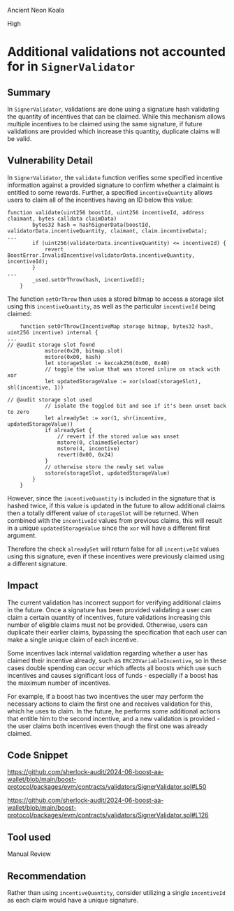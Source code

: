 Ancient Neon Koala

High

# Additional validations not accounted for in `SignerValidator`

## Summary
In `SignerValidator`, validations are done using a signature hash validating the quantity of incentives that can be claimed. While this mechanism allows multiple incentives to be claimed using the same signature, if future validations are provided which increase this quantity, duplicate claims will be valid.

## Vulnerability Detail
In `SignerValidator`, the `validate` function verifies some specified incentive information against a provided signature to confirm whether a claimaint is entitled to some rewards. Further, a specified `incentiveQuantity` allows users to claim all of the incentives having an ID below this value:

```solidity
function validate(uint256 boostId, uint256 incentiveId, address claimant, bytes calldata claimData)
        bytes32 hash = hashSignerData(boostId, validatorData.incentiveQuantity, claimant, claim.incentiveData);
...
        if (uint256(validatorData.incentiveQuantity) <= incentiveId) {
            revert BoostError.InvalidIncentive(validatorData.incentiveQuantity, incentiveId);
        }
...
        _used.setOrThrow(hash, incentiveId);
    }
```

The function `setOrThrow` then uses a stored bitmap to access a storage slot using this `incentiveQuantity`, as well as the particular `incentiveId` being claimed:

```solidity
    function setOrThrow(IncentiveMap storage bitmap, bytes32 hash, uint256 incentive) internal {
...
// @audit storage slot found
            mstore(0x20, bitmap.slot)
            mstore(0x00, hash)
            let storageSlot := keccak256(0x00, 0x40)
            // toggle the value that was stored inline on stack with xor
            let updatedStorageValue := xor(sload(storageSlot), shl(incentive, 1))

// @audit storage slot used
            // isolate the toggled bit and see if it's been unset back to zero
            let alreadySet := xor(1, shr(incentive, updatedStorageValue))
            if alreadySet {
                // revert if the stored value was unset
                mstore(0, claimedSelector)
                mstore(4, incentive)
                revert(0x00, 0x24)
            }
            // otherwise store the newly set value
            sstore(storageSlot, updatedStorageValue)
        }
    }
```

However, since the `incentiveQuantity` is included in the signature that is hashed twice, if this value is updated in the future to allow additional claims then a totally different value of `storageSlot` will be returned. When combined with the `incentiveId` values from previous claims, this will result in a unique `updatedStorageValue` since the `xor` will have a different first argument.

Therefore the check `alreadySet` will return false for all `incentiveId` values using this signature, even if these incentives were previously claimed using a different signature.

## Impact
The current validation has incorrect support for verifying additional claims in the future. Once a signature has been provided validating a user can claim a certain quantity of incentives, future validations increasing this number of eligible claims must not be provided. Otherwise, users can duplicate their earlier claims, bypassing the specification that each user can make a single unique claim of each incentive.

Some incentives lack internal validation regarding whether a user has claimed their incentive already, such as `ERC20VariableIncentive`, so in these cases double spending can occur which affects all boosts which use such incentives and causes significant loss of funds - especially if a boost has the maximum number of incentives.

For example, if a boost has two incentives the user may perform the necessary actions to claim the first one and receives validation for this, which he uses to claim. In the future, he performs some additional actions that entitle him to the second incentive, and a new validation is provided - the user claims both incentives even though the first one was already claimed. 

## Code Snippet
https://github.com/sherlock-audit/2024-06-boost-aa-wallet/blob/main/boost-protocol/packages/evm/contracts/validators/SignerValidator.sol#L50

https://github.com/sherlock-audit/2024-06-boost-aa-wallet/blob/main/boost-protocol/packages/evm/contracts/validators/SignerValidator.sol#L126

## Tool used

Manual Review

## Recommendation
Rather than using `incentiveQuantity`, consider utilizing a single `incentiveId` as each claim would have a unique signature.